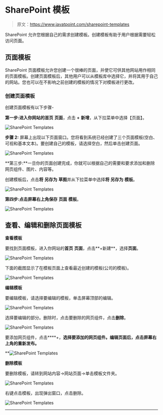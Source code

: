 # SharePoint 模板

> 原文：<https://www.javatpoint.com/sharepoint-templates>

SharePoint 允许您根据自己的需求创建模板。创建模板有助于用户根据需要轻松访问页面。

## 页面模板

SharePoint 页面模板允许您创建一个很棒的页面，并使它可供其他网站用作相同的页面模板。创建页面模板后，其他用户可以从模板库中选择它，并将其用于自己的网站。您也可以在不影响之前创建的模板的情况下对模板进行更改。

### 创建页面模板

创建页面模板有以下步骤-

**第一步:**进入你网站的**首页** **页面**，点击 **+** **新增**，从下拉菜单中选择【页面】。

![SharePoint Templates](img/b689c5071dfddd9ba81e7cea9a81d704.png)

**步骤 2:** 屏幕上出现以下页面窗口。您将看到系统已经创建了三个页面模板(空白、可视和基本文本)。要创建自己的模板，请选择空白，然后单击创建页面。

![SharePoint Templates](img/971d1676203d69b36c09369dac2c51f5.png)

**第三步:**一旦你的页面创建完成，你就可以根据自己的需要和要求添加和删除网页组件、图片、内容等。

创建模板后，点击**将** **另存为** **草图**并从下拉菜单中选择**将** **另存为** **模板**。

![SharePoint Templates](img/e2a12aba5d2e9247e97dbacb8baaba94.png)

**第四步:**点击屏幕右上角**保存** **页面** **模板**。

![SharePoint Templates](img/0da19212c40609c93a6c88dc66a8e86d.png)

## 查看、编辑和删除页面模板

**查看模板**

要找到页面模板，进入你网站的**首页** **页面**，点击**+新建**，选择**页面**。

![SharePoint Templates](img/5ffa6186de604119e0ed9dfd1e45c6b9.png)

下面的截图显示了在模板页面上查看最近创建的模板(公司的模板)。

![SharePoint Templates](img/5d11c28191ca32de8a6def9275db190e.png)

**编辑模板**

要编辑模板，请选择要编辑的模板，单击屏幕顶部的编辑。

![SharePoint Templates](img/4c0d43b43407fc0d37f30d05373fbc10.png)

选择要编辑的部分。删除时，点击要删除的网页组件，点击**删除**。

![SharePoint Templates](img/0170514874bd3f2f52b01118694f6d5c.png)

要添加网页组件，点击****+，**选择要添加的网页组件。编辑页面后，点击屏幕右上角的重新发布。**

**![SharePoint Templates](img/2e595e41c4a00b51b73aa5794437f985.png)

**删除模板**

要删除模板，请转到网站内容->网站页面->单击模板文件夹。

![SharePoint Templates](img/26f09ff321439243569daf5ec2b83024.png)

右键点击模板，出现弹出窗口，点击删除。

![SharePoint Templates](img/1c98f5d532e3c9b6890e986f2efe48c9.png)

* * ***